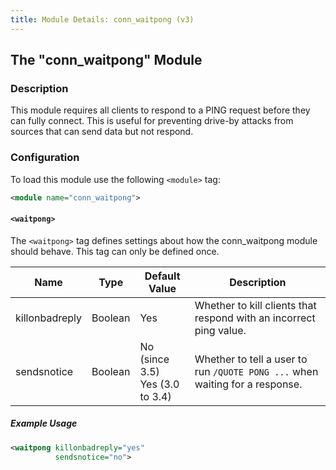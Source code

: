 ```yaml
---
title: Module Details: conn_waitpong (v3)
---
```


## The "conn_waitpong" Module

### Description

This module requires all clients to respond to a PING request before they can fully connect. This is useful for preventing drive-by attacks from sources that can send data but not respond.

### Configuration

To load this module use the following `<module>` tag:

```xml
<module name="conn_waitpong">
```

#### `<waitpong>`

The `<waitpong>` tag defines settings about how the conn_waitpong module should behave. This tag can only be defined once.

Name           | Type    | Default Value                      | Description
-------------- | ------- | ---------------------------------- | -----------
killonbadreply | Boolean | Yes                                | Whether to kill clients that respond with an incorrect ping value.
sendsnotice    | Boolean | No (since 3.5)<br>Yes (3.0 to 3.4) | Whether to tell a user to run `/QUOTE PONG ...` when waiting for a response.

##### Example Usage

```xml
<waitpong killonbadreply="yes"
          sendsnotice="no">
```
